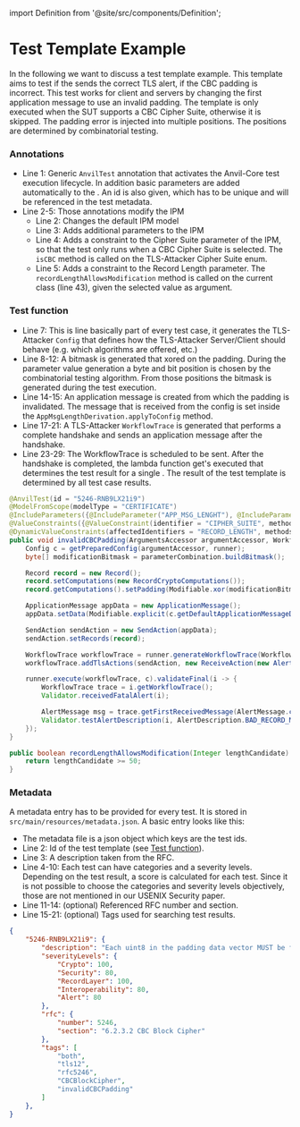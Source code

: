 import Definition from '@site/src/components/Definition';

# Test Template Example

In the following we want to discuss a test template example.
This template aims to test if the <Definition id="SUT" /> sends the correct TLS alert, if the CBC padding is incorrect. This test works for client and servers by changing the first application message to use an invalid padding. The template is only executed when the SUT supports a CBC Cipher Suite, otherwise it is skipped. The padding error is injected into multiple positions. The positions are determined by combinatorial testing.

### Annotations

* Line 1: Generic `AnvilTest` annotation that activates the Anvil-Core test execution lifecycle. In addition basic parameters are added automatically to the <Definition id="IPM" />. An id is also given, which has to be unique and will be referenced in the test metadata.
* Line 2-5: Those annotations modify the IPM
  * Line 2: Changes the default IPM model
  * Line 3: Adds additional parameters to the IPM
  * Line 4: Adds a constraint to the Cipher Suite parameter of the IPM, so that the test only runs when a CBC Cipher Suite is selected. The `isCBC` method is called on the TLS-Attacker Cipher Suite enum.
  * Line 5: Adds a constraint to the Record Length parameter. The `recordLengthAllowsModification` method is called on the current class (line 43), given the selected value as argument.

### Test function

* Line 7: This is line basically part of every test case, it generates the TLS-Attacker `Config` that defines how the TLS-Attacker Server/Client should behave (e.g. which algorithms are offered, etc.)
* Line 8-12: A bitmask is generated that xored on the padding. During the parameter value generation a byte and bit position is chosen by the combinatorial testing algorithm. From those positions the bitmask is generated during the test execution.
* Line 14-15: An application message is created from which the padding is invalidated. The message that is received from the config is set inside the `AppMsgLengthDerivation.applyToConfig` method.
* Line 17-21: A TLS-Attacker `WorkflowTrace` is generated that performs a complete handshake and sends an application message after the handshake.
* Line 23-29: The WorkflowTrace is scheduled to be sent. After the handshake is completed, the lambda function get's executed that determines the test result for a single <Definition id="test case" />. The result of the test template is determined by all test case results.

```java showLineNumbers
@AnvilTest(id = "5246-RNB9LX21i9")
@ModelFromScope(modelType = "CERTIFICATE")
@IncludeParameters({@IncludeParameter("APP_MSG_LENGHT"), @IncludeParameter("PADDING_BITMASK")})
@ValueConstraints({@ValueConstraint(identifier = "CIPHER_SUITE", method = "isCBC")})
@DynamicValueConstraints(affectedIdentifiers = "RECORD_LENGTH", methods = "recordLengthAllowsModification")
public void invalidCBCPadding(ArgumentsAccessor argumentAccessor, WorkflowRunner runner) {
    Config c = getPreparedConfig(argumentAccessor, runner);
    byte[] modificationBitmask = parameterCombination.buildBitmask();

    Record record = new Record();
    record.setComputations(new RecordCryptoComputations());
    record.getComputations().setPadding(Modifiable.xor(modificationBitmask, 0));

    ApplicationMessage appData = new ApplicationMessage();
    appData.setData(Modifiable.explicit(c.getDefaultApplicationMessageData().getBytes()));

    SendAction sendAction = new SendAction(appData);
    sendAction.setRecords(record);

    WorkflowTrace workflowTrace = runner.generateWorkflowTrace(WorkflowTraceType.HANDSHAKE);
    workflowTrace.addTlsActions(sendAction, new ReceiveAction(new AlertMessage()));

    runner.execute(workflowTrace, c).validateFinal(i -> {
        WorkflowTrace trace = i.getWorkflowTrace();
        Validator.receivedFatalAlert(i);

        AlertMessage msg = trace.getFirstReceivedMessage(AlertMessage.class);
        Validator.testAlertDescription(i, AlertDescription.BAD_RECORD_MAC, msg);
    });
}

public boolean recordLengthAllowsModification(Integer lengthCandidate) {
    return lengthCandidate >= 50;
}
```

### Metadata

A metadata entry has to be provided for every test. It is stored in `src/main/resources/metadata.json`. A basic entry looks like this:

* The metadata file is a json object which keys are the test ids.
* Line 2: Id of the test template (see [Test function](#test-function)).
* Line 3: A description taken from the RFC.
* Line 4-10: Each test can have categories and a severity levels. Depending on the test result, a score is calculated for each test. Since it is not possible to choose the categories and severity levels objectively, those are not mentioned in our USENIX Security paper.
* Line 11-14: (optional) Referenced RFC number and section.
* Line 15-21: (optional) Tags used for searching test results.

```json showLineNumbers
{
    "5246-RNB9LX21i9": {
        "description": "Each uint8 in the padding data vector MUST be filled with the padding length value. The receiver MUST check this padding and MUST use the bad_record_mac alert to indicate padding errors.",
        "severityLevels": {
            "Crypto": 100,
            "Security": 80,
            "RecordLayer": 100,
            "Interoperability": 80,
            "Alert": 80
        },
        "rfc": {
            "number": 5246,
            "section": "6.2.3.2 CBC Block Cipher"
        },
        "tags": [
            "both",
            "tls12",
            "rfc5246",
            "CBCBlockCipher",
            "invalidCBCPadding"
        ]
    },
}
```

